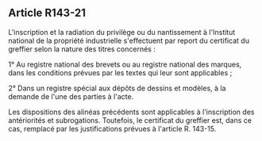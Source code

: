 Article R143-21
----
L'inscription et la radiation du privilège ou du nantissement à l'Institut
national de la propriété industrielle s'effectuent par report du certificat du
greffier selon la nature des titres concernés :

1° Au registre national des brevets ou au registre national des marques, dans
les conditions prévues par les textes qui leur sont applicables ;

2° Dans un registre spécial aux dépôts de dessins et modèles, à la demande de
l'une des parties à l'acte.

Les dispositions des alinéas précédents sont applicables à l'inscription des
antériorités et subrogations. Toutefois, le certificat du greffier est, dans ce
cas, remplacé par les justifications prévues à l'article R. 143-15.
